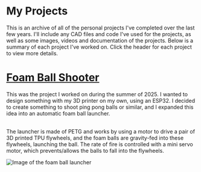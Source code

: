 # My Projects

This is an archive of all of the personal projects I've completed over the last few years. I'll include any CAD files and code I've used for the projects, as well as some images, videos and documentation of the projects. Below is a summary of each project I've worked on. Click the header for each project to view more details.



# [Foam Ball Shooter](https://github.com/BenZbor/My-Projects/tree/Foam-Ball-Shooter)

This was the project I worked on during the summer of 2025. I wanted to design something with my 3D printer on my own, using an ESP32. I decided to create something to shoot ping pong balls or similar, and I expanded this idea into an automatic foam ball launcher.
</br></br>

The launcher is made of PETG and works by using a motor to drive a pair of 3D printed TPU flywheels, and the foam balls are gravity-fed into these flywheels, launching the ball. The rate of fire is controlled with a mini servo motor, which prevents/allows the balls to fall into the flywheels.

![Image of the foam ball launcher](/Images/Launcher/jpg)
